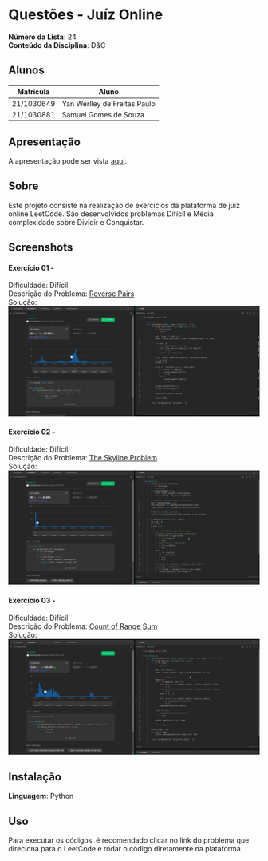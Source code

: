 # Questões - Juíz Online

**Número da Lista**: 24<br>
**Conteúdo da Disciplina**: D&C<br>

## Alunos

| Matrícula  | Aluno                               |
| ---------- | ----------------------------------- |
| 21/1030649 | Yan Werlley de Freitas Paulo |
| 21/1030881 | Samuel Gomes de Souza         |

## Apresentação

A apresentação pode ser vista [aqui](https://youtu.be/eV7wLrcxzzQ).

## Sobre

Este projeto consiste na realização de exercícios da plataforma de juiz online LeetCode. São desenvolvidos problemas Difícil e Média
complexidade sobre Dividir e Conquistar.

## Screenshots

#### Exercício 01 - 

Dificuldade: Difícil <br>
Descrição do Problema: [Reverse Pairs](https://leetcode.com/problems/reverse-pairs/description/)<br>
Solução: ![493](./493/493.png)

#### Exercício 02 - 

Dificuldade: Difícil <br>
Descrição do Problema: [The Skyline Problem](https://leetcode.com/problems/the-skyline-problem/description/?envType=problem-list-v2&envId=divide-and-conquer)<br>
Solução: ![218](./218/218.png)

#### Exercício 03 - 

Dificuldade: Difícil <br>
Descrição do Problema: [Count of Range Sum](https://leetcode.com/problems/count-of-range-sum/description/)<br>
Solução: ![327](./327/327.png)

## Instalação

**Linguagem**: Python <br>

## Uso

Para executar os códigos, é recomendado clicar no link do problema que direciona para o LeetCode e rodar o código diretamente na plataforma.
<!--## Outros

Quaisquer outras informações sobre seu projeto podem ser descritas abaixo.

-->